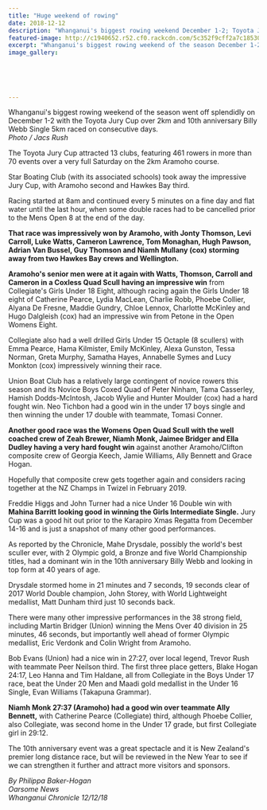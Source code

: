 ```yaml
---
title: "Huge weekend of rowing"
date: 2018-12-12
description: "Whanganui's biggest rowing weekend December 1-2; Toyota Jury Cup over 2 km & 10th anniversary Billy Webb Single 5km..."
featured-image: http://c1940652.r52.cf0.rackcdn.com/5c352f9cff2a7c18530003df/Mahe-Drysdale-chron-12-dec.jpg
excerpt: "Whanganui's biggest rowing weekend of the season December 1-2; Toyota Jury Cup over 2 km & 10th anniversary Billy Webb Single 5km."
image_gallery:
    
    
    
    
    
---
```


<p class="element element-paragraph">Whanganui's biggest rowing weekend of the season went off splendidly on December 1-2 with the Toyota Jury Cup over 2km and 10th anniversary Billy Webb Single 5km raced on consecutive days.<br /><em>Photo / Jacs Rush</em></p>
<p class="element element-paragraph">The Toyota Jury Cup attracted 13 clubs, featuring 461 rowers in more than 70 events over a very full Saturday on the 2km Aramoho course.</p>
<p class="element element-paragraph">Star Boating Club (with its associated schools) took away the impressive Jury Cup, with Aramoho second and Hawkes Bay third.</p>
<p class="element element-paragraph">Racing started at 8am and continued every 5 minutes on a fine day and flat water until the last hour, when some double races had to be cancelled prior to the Mens Open 8 at the end of the day.</p>
<p class="element element-paragraph"><strong>That race was impressively won by Aramoho, with Jonty Thomson, Levi Carroll, Luke Watts, Cameron Lawrence, Tom Monaghan, Hugh Pawson, Adrian Van Bussel, Guy Thomson and Niamh Mullany (cox) storming away from two Hawkes Bay crews and Wellington.</strong></p>
<p class="element element-paragraph"><strong>Aramoho's senior men were at it again with Watts, Thomson, Carroll and Cameron in a Coxless Quad Scull having an impressive win</strong> from Collegiate's Girls Under 18 Eight, although racing again the Girls Under 18 eight of Catherine Pearce, Lydia MacLean, Charlie Robb, Phoebe Collier, Alyana De Fresne, Maddie Gundry, Chloe Lennox, Charlotte McKinley and Hugo Dalgleish (cox) had an impressive win from Petone in the Open Womens Eight.</p>
<p class="element element-paragraph">Collegiate also had a well drilled Girls Under 15 Octaple (8 scullers) with Emma Pearce, Hama Kilmister, Emily McKinley, Alexa Gunston, Tessa Norman, Greta Murphy, Samatha Hayes, Annabelle Symes and Lucy Monkton (cox) impressively winning their race.</p>
<p class="element element-paragraph">Union Boat Club has a relatively large contingent of novice rowers this season and its Novice Boys Coxed Quad of Peter Ninham, Tama Casserley, Hamish Dodds-McIntosh, Jacob Wylie and Hunter Moulder (cox) had a hard fought win. Neo Tichbon had a good win in the under 17 boys single and then winning the under 17 double with teammate, Tomasi Conner.</p>
<p class="element element-paragraph"><strong>Another good race was the Womens Open Quad Scull with the well coached crew of Zeah Brewer, Niamh Monk, Jaimee Bridger and Ella Dudley having a very hard fought win</strong> against another Aramoho/Clifton composite crew of Georgia Keech, Jamie Williams, Ally Bennett and Grace Hogan.</p>
<p class="element element-paragraph">Hopefully that composite crew gets together again and considers racing together at the NZ Champs in Twizel in February 2019.</p>
<p class="element element-paragraph">Freddie Higgs and John Turner had a nice Under 16 Double win with <strong>Mahina Barritt looking good in winning the Girls Intermediate Single.</strong> Jury Cup was a good hit out prior to the Karapiro Xmas Regatta from December 14-16 and is just a snapshot of many other good performances.</p>
<p class="element element-paragraph">As reported by the Chronicle, Mahe Drysdale, possibly the world's best sculler ever, with 2 Olympic gold, a Bronze and five World Championship titles, had a dominant win in the 10th anniversary Billy Webb and looking in top form at 40 years of age.</p>
<p class="element element-paragraph">Drysdale stormed home in 21 minutes and 7 seconds, 19 seconds clear of 2017 World Double champion, John Storey, with World Lightweight medallist, Matt Dunham third just 10 seconds back.</p>
<p class="element element-paragraph">There were many other impressive performances in the 38 strong field, including Martin Bridger (Union) winning the Mens Over 40 division in 25 minutes, 46 seconds, but importantly well ahead of former Olympic medallist, Eric Verdonk and Colin Wright from Aramoho.</p>
<p class="element element-paragraph">Bob Evans (Union) had a nice win in 27:27, over local legend, Trevor Rush with teammate Peer Neilson third. The first three place getters, Blake Hogan 24:17, Leo Hanna and Tim Haldane, all from Collegiate in the Boys Under 17 race, beat the Under 20 Men and Maadi gold medallist in the Under 16 Single, Evan Williams (Takapuna Grammar).</p>
<p class="element element-paragraph"><strong>Niamh Monk 27:37 (Aramoho) had a good win over teammate Ally Bennett,</strong> with Catherine Pearce (Collegiate) third, although Phoebe Collier, also Collegiate, was second home in the Under 17 grade, but first Collegiate girl in 29:12.</p>
<p class="element element-paragraph">The 10th anniversary event was a great spectacle and it is New Zealand's premier long distance race, but will be reviewed in the New Year to see if we can strengthen it further and attract more visitors and sponsors.</p>
<p class="element element-paragraph"><em>By Philippa Baker-Hogan</em><br /><em>Oarsome News</em><br /><em>Whanganui Chronicle 12/12/18</em></p>


